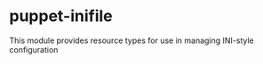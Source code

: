 puppet-inifile
==============

This module provides resource types for use in managing INI-style configuration
